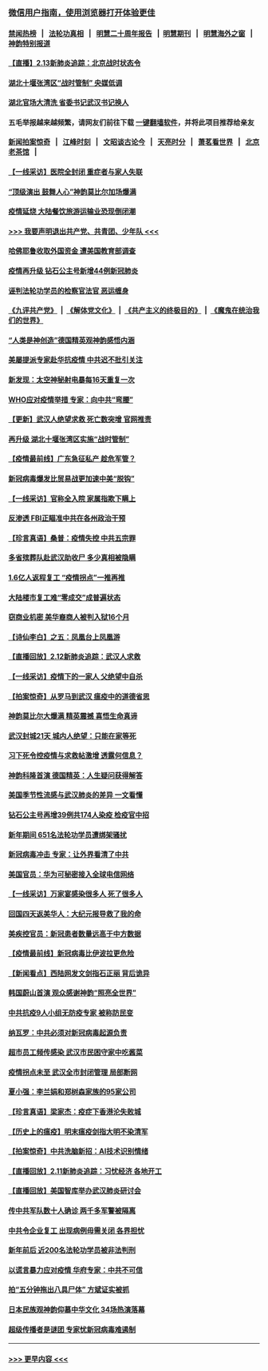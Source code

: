 ### [微信用户指南，使用浏览器打开体验更佳](https://github.com/gfw-breaker/banned-news1/blob/master/indexes/wechat-guide.md?t=0)
#### [禁闻热榜](热点新闻.md?t=0)  &nbsp;&nbsp;|&nbsp;&nbsp; [法轮功真相](https://github.com/gfw-breaker/truth/blob/master/README.md?t=0) &nbsp;&nbsp;|&nbsp;&nbsp; [明慧二十周年报告](https://github.com/gfw-breaker/mh-reports/blob/master/README.md?t=0) &nbsp;&nbsp;|&nbsp;&nbsp;[明慧期刊](https://github.com/gfw-breaker/mh-qikan) &nbsp;&nbsp;|&nbsp;&nbsp; [明慧海外之窗](https://github.com/gfw-breaker/mh-news/blob/master/README.md?t=0) &nbsp;&nbsp;|&nbsp;&nbsp; [神韵特别报道](https://github.com/gfw-breaker/mh-news/blob/master/shenyun.md?t=0)
#### [【直播】2.13新肺炎追踪：北京战时状态令](../pages/nf4514/n11866261.md?t=02132244) 
#### [湖北十堰张湾区“战时管制” 央媒低调](../pages/nf4514/n11866013.md?t=02132244) 
#### [湖北官场大清洗 省委书记武汉书记换人](../pages/nf4514/n11865112.md?t=02132244) 
#### 五毛举报越来越频繁，请网友们前往下载 [一键翻墙软件](https://github.com/gfw-breaker/ssr-accounts)，并将此项目推荐给亲友
#### [新闻拍案惊奇](https://github.com/gfw-breaker/banned-news1/blob/master/pages/link4.md) &nbsp;&nbsp;|&nbsp;&nbsp; [江峰时刻](https://github.com/gfw-breaker/banned-news1/blob/master/pages/link4.md) &nbsp;&nbsp;|&nbsp;&nbsp; [文昭谈古论今](https://github.com/gfw-breaker/banned-news1/blob/master/pages/link4.md) &nbsp;&nbsp;|&nbsp;&nbsp; [天亮时分](https://github.com/gfw-breaker/banned-news1/blob/master/pages/link4.md) &nbsp;&nbsp;|&nbsp;&nbsp; [萧茗看世界](https://github.com/gfw-breaker/banned-news1/blob/master/pages/link4.md) &nbsp;&nbsp;|&nbsp;&nbsp; [北京老茶馆](https://github.com/gfw-breaker/banned-news1/blob/master/pages/link4.md) &nbsp;&nbsp;|&nbsp;&nbsp; 
#### [【一线采访】医院全封闭 重症者与家人失联](../pages/nf4514/n11864778.md?t=02132244) 
#### [“顶级演出 鼓舞人心”神韵莫比尔加场爆满](../pages/nf4514/n11865855.md?t=02132244) 
#### [疫情延烧 大陆餐饮旅游运输业恐现倒闭潮](../pages/nf4514/n11865608.md?t=02132244) 
#### [>>> 我要声明退出共产党、共青团、少年队 <<<](https://github.com/begood0513/goodnews/blob/master/quit/letter.md) 
#### [哈佛耶鲁收取外国资金 遭美国教育部调查](../pages/nf4514/n11864950.md?t=02132244) 
#### [疫情再升级 钻石公主号新增44例新冠肺炎](../pages/nf4514/n11865033.md?t=02132244) 
#### [诬判法轮功学员的检察官法官 恶运缠身](../pages/nf4514/n11864380.md?t=02132244) 
#### [《九评共产党》](https://github.com/begood0513/9ping.md/blob/master/README.md) &nbsp;|&nbsp; [《解体党文化》](../../../../jtdwh.md/blob/master/README.md)  &nbsp;|&nbsp; [《共产主义的终极目的》](../../../../gczydzjmd.md/blob/master/README.md) &nbsp;|&nbsp; [《魔鬼在统治我们的世界》](../../../../mgztzwmdsj.md/blob/master/README.md) 
#### [“人类是神创造”德国精英观神韵感悟内涵](../pages/nf4514/n11865185.md?t=02132244) 
#### [美屡提派专家赴华抗疫情 中共迟不批引关注](../pages/nf4514/n11864719.md?t=02132244) 
#### [新发现：太空神秘射电暴每16天重复一次](../pages/nf4514/n11864923.md?t=02132244) 
#### [WHO应对疫情举措 专家：向中共“弯腰”](../pages/nf4514/n11864727.md?t=02132244) 
#### [【更新】武汉人绝望求救 死亡数突增 官网推责](../pages/nf4514/n11801312.md?t=02132244) 
#### [再升级 湖北十堰张湾区实施“战时管制”](../pages/nf4514/n11864771.md?t=02132244) 
#### [【疫情最前线】广东急征私产 趁危军管？](../pages/nf4514/n11864205.md?t=02132244) 
#### [新冠病毒爆发比贸易战更加速中美“脱钩”](../pages/nf4514/n11864470.md?t=02132244) 
#### [【一线采访】官称全入院 家属指欺下瞒上](../pages/nf4514/n11864466.md?t=02132244) 
#### [反渗透 FBI正瞄准中共在各州政治干预](../pages/nf4514/n11864300.md?t=02132244) 
#### [【珍言真语】桑普：疫情失控 中共五宗罪](../pages/nf4514/n11864157.md?t=02132244) 
#### [多省殡葬队赴武汉助收尸 多少真相被隐瞒](../pages/nf4514/n11864132.md?t=02132244) 
#### [1.6亿人返程复工 “疫情拐点”一推再推](../pages/nf4514/n11864186.md?t=02132244) 
#### [大陆楼市复工难“零成交”成普遍状态](../pages/nf4514/n11864106.md?t=02132244) 
#### [窃商业机密 美华裔商人被判入狱16个月](../pages/nf4514/n11863911.md?t=02132244) 
#### [【诗仙李白】之五：凤凰台上凤凰游](../pages/nf4514/n11825542.md?t=02132244) 
#### [【直播回放】2.12新肺炎追踪：武汉人求救](../pages/nf4514/n11863579.md?t=02132244) 
#### [【一线采访】疫情下的一家人 父绝望中自杀](../pages/nf4514/n11862799.md?t=02132244) 
#### [【拍案惊奇】从罗马到武汉 瘟疫中的道德省思](../pages/nf4514/n11862534.md?t=02132244) 
#### [神韵莫比尔大爆满 精英震撼 喜悟生命真谛](../pages/nf4514/n11863143.md?t=02132244) 
#### [武汉封城21天 城内人绝望：只能在家等死](../pages/nf4514/n11863041.md?t=02132244) 
#### [习下死令控疫情与求救帖激增 透露何信息？](../pages/nf4514/n11862416.md?t=02132244) 
#### [神韵科隆首演 德国精英：人生疑问获得解答](../pages/nf4514/n11862993.md?t=02132244) 
#### [美国季节性流感与武汉肺炎的差异 一文看懂](../pages/nf4514/n11862428.md?t=02132244) 
#### [钻石公主号再增39例共174人染疫 检疫官中招](../pages/nf4514/n11862422.md?t=02132244) 
#### [新年期间 651名法轮功学员遭绑架骚扰](../pages/nf4514/n11860941.md?t=02132244) 
#### [新冠病毒冲击 专家：让外界看清了中共](../pages/nf4514/n11862280.md?t=02132244) 
#### [美国官员：华为可秘密接入全球电信网络](../pages/nf4514/n11862122.md?t=02132244) 
#### [【一线采访】万家宴感染很多人 死了很多人](../pages/nf4514/n11862088.md?t=02132244) 
#### [回国四天返美华人：大纪元报导救了我的命](../pages/nf4514/n11862181.md?t=02132244) 
#### [美疾控官员：新冠患者数量远高于中方数据](../pages/nf4514/n11862256.md?t=02132244) 
#### [【疫情最前线】新冠病毒比伊波拉更危险](../pages/nf4514/n11862199.md?t=02132244) 
#### [【新闻看点】西陆网发文剑指石正丽 背后诡异](../pages/nf4514/n11861792.md?t=02132244) 
#### [韩国蔚山首演 观众感谢神韵“照亮全世界”](../pages/nf4514/n11862134.md?t=02132244) 
#### [中共抗疫9人小组无防疫专家 被称防民变](../pages/nf4514/n11861315.md?t=02132244) 
#### [纳瓦罗：中共必须对新冠病毒起源负责](../pages/nf4514/n11861810.md?t=02132244) 
#### [超市员工频传感染 武汉市民困守家中吃酱菜](../pages/nf4514/n11859619.md?t=02132244) 
#### [疫情拐点未至 武汉全市封闭管理 局部断网](../pages/nf4514/n11861690.md?t=02132244) 
#### [夏小强：李兰娟和郑树森家族的95家公司](../pages/nf4514/n11859600.md?t=02132244) 
#### [【珍言真语】梁家杰：疫症下香港沦失败城](../pages/nf4514/n11861588.md?t=02132244) 
#### [【历史上的瘟疫】明末瘟疫剑指大明不染清军](../pages/nf4514/n11859188.md?t=02132244) 
#### [【拍案惊奇】中共洗脑新招：AI技术识别情绪](../pages/nf4514/n11860089.md?t=02132244) 
#### [【直播回放】2.11新肺炎追踪：习忧经济 各地开工](../pages/nf4514/n11861169.md?t=02132244) 
#### [【直播回放】美国智库举办武汉肺炎研讨会](../pages/nf4514/n11859838.md?t=02132244) 
#### [传中共军队数十人确诊 两千多军警被隔离](../pages/nf4514/n11860992.md?t=02132244) 
#### [中共令企业复工 出现病例毋需关闭 各界担忧](../pages/nf4514/n11860563.md?t=02132244) 
#### [新年前后 近200名法轮功学员被非法判刑](../pages/nf4514/n11855720.md?t=02132244) 
#### [以谎言暴力应对疫情 华府专家：中共不可信](../pages/nf4514/n11859958.md?t=02132244) 
#### [拍“五分钟拖出八具尸体” 方斌证实被抓](../pages/nf4514/n11860090.md?t=02132244) 
#### [日本民族观神韵仰慕中华文化 34场热演落幕](../pages/nf4514/n11855394.md?t=02132244) 
#### [超级传播者是谜团 专家忧新冠病毒难遏制](../pages/nf4514/n11859686.md?t=02132244) 

----
#### [ >>> 更早内容 <<< ](../indexes/nf4514-earlier.md)
